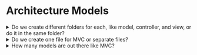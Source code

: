 # Architecture Models

<details>
<summary>Do we create different folders for each, like model, controller, and view, or do it in the same folder?</summary>

### **Assistant's Answer:**
You can organize your files either way, depending on your project's complexity and size. However, best practices suggest creating **separate folders** for models, views, and controllers for better organization, especially in larger projects. Here's how you can structure it:

#### **Folder Structure**
1. **Models Folder:** For all your data-related classes or structs.
   - Example: `User.swift`, `Product.swift`
2. **Views Folder:** For all your UI components.
   - Example: `UserViewController.swift`, `CustomTableViewCell.swift`
3. **Controllers Folder:** For all your logic-handling classes.
   - Example: `UserController.swift`, `NetworkManager.swift`

---

For smaller projects, you can combine everything into one folder, but separating them scales better and maintains clarity.

</details>

<details>
<summary>Do we create one file for MVC or separate files?</summary>

### **Assistant's Answer:**
It’s best practice to create **separate files** for each component of the MVC architecture (**Model, View, Controller**) rather than combining them into a single file. This ensures **separation of concerns**, makes the code more modular, and improves maintainability.

#### **Why Separate Files?**
1. **Readability:** Each file has a specific purpose, making the code easier to read and understand.
2. **Maintainability:** Changes in one part (e.g., the model) won’t affect others (e.g., the view).
3. **Reusability:** A model or controller can be reused in other parts of your app.
4. **Scalability:** As your app grows, separating code into files prevents a single file from becoming bloated.

#### **How to Structure the Files?**

Here’s an example for a `User` feature in an app:

##### **1. Model File**
Handles the data structure and business logic.

**File Name:** `User.swift`
```swift
struct User: Codable {
    let id: Int
    let name: String
    let email: String
}
```

##### **2. Controller File**
Handles the network calls or business logic.

**File Name:** `UserController.swift`
```swift
import Foundation

class UserController {
    static let shared = UserController()
    
    private let baseURL = URL(string: "https://jsonplaceholder.typicode.com")!

    func fetchUsers(completion: @escaping (Result<[User], Error>) -> Void) {
        let url = baseURL.appendingPathComponent("users")
        
        let task = URLSession.shared.dataTask(with: url) { data, response, error in
            if let error = error {
                completion(.failure(error))
                return
            }
            
            guard let data = data else {
                completion(.failure(NSError(domain: "DataError", code: 0, userInfo: nil)))
                return
            }
            
            do {
                let users = try JSONDecoder().decode([User].self, from: data)
                completion(.success(users))
            } catch {
                completion(.failure(error))
            }
        }
        task.resume()
    }
}
```

##### **3. View File**
Handles the UI and user interaction.

**File Name:** `UsersViewController.swift`
```swift
import UIKit

class UsersViewController: UIViewController {
    private var users: [User] = []
    private let tableView = UITableView()
    
    override func viewDidLoad() {
        super.viewDidLoad()
        setupTableView()
        fetchUsers()
    }
    
    private func setupTableView() {
        tableView.frame = view.bounds
        tableView.dataSource = self
        tableView.delegate = self
        tableView.register(UITableViewCell.self, forCellReuseIdentifier: "Cell")
        view.addSubview(tableView)
    }
    
    private func fetchUsers() {
        UserController.shared.fetchUsers { [weak self] result in
            DispatchQueue.main.async {
                switch result {
                case .success(let users):
                    self?.users = users
                    self?.tableView.reloadData()
                case .failure(let error):
                    print("Failed to fetch users: \(error.localizedDescription)")
                }
            }
        }
    }
}

extension UsersViewController: UITableViewDataSource, UITableViewDelegate {
    func tableView(_ tableView: UITableView, numberOfRowsInSection section: Int) -> Int {
        return users.count
    }
    
    func tableView(_ tableView: UITableView, cellForRowAt indexPath: IndexPath) -> UITableViewCell {
        let cell = tableView.dequeueReusableCell(withIdentifier: "Cell", for: indexPath)
        cell.textLabel?.text = users[indexPath.row].name
        return cell
    }
}
```

---

#### **What if the Project is Very Small?**
In small projects or prototypes, you might consider combining MVC components into a single file (e.g., a single `ViewController.swift` file). However, this is not recommended for production apps as it violates the **separation of concerns** principle and becomes harder to maintain.

#### **Best Practice**
- **Separate Files:** Use separate files for each part of MVC, even for small projects. This helps maintain good coding habits and prepares your app for growth.
- **Organize by Folders or Features:** Group the files into folders (e.g., `Models`, `Views`, `Controllers`) or organize them by features (e.g., `User`, `Product`).

</details>

<details>
<summary>How many models are out there like MVC?</summary>

### **Assistant's Answer:**
There are several software architectural patterns beyond **MVC (Model-View-Controller)**. These patterns are designed to handle different needs and complexities in application development. Here's a breakdown of some popular models:

#### **1. MVC (Model-View-Controller)**
- **Description:** Separates application logic into three interconnected components.
- **Common Use Cases:** Web and mobile apps (e.g., Ruby on Rails, iOS UIKit).

#### **2. MVVM (Model-View-ViewModel)**
- **Description:** Enhances MVC by introducing a **ViewModel** layer.
- **Common Use Cases:** Apps with complex UI (e.g., iOS with SwiftUI, Android, .NET).

#### **3. MVP (Model-View-Presenter)**
- **Description:** A derivation of MVC where the **Presenter** handles logic.
- **Common Use Cases:** Android apps and platforms without strong data binding support.

#### **4. VIPER (View-Interactor-Presenter-Entity-Router)**
- **Description:** A very modular pattern, mainly used in iOS development.
- **Common Use Cases:** Large, complex iOS apps.

#### **5. Flux**
- **Description:** A unidirectional data flow pattern.
- **Common Use Cases:** JavaScript frameworks like React.

#### **6. Redux**
- **Description:** A variation of Flux, widely used for state management.
- **Common Use Cases:** React, Angular, Vue.js apps.

#### **7. MVU (Model-View-Update)**
- **Description:** A reactive architecture where the state is immutable.
- **Common Use Cases:** Functional programming, Elm, and SwiftUI.

#### **8. Clean Architecture**
- **Description:** Focuses on the separation of layers in concentric circles.
- **Common Use Cases:** Enterprise-level applications, modular systems.

#### **9. PAC (Presentation-Abstraction-Control)**
- **Description:** Hierarchical model with three components.
- **Common Use Cases:** Systems with hierarchical views.

#### **10. Ribs (Router-Interactor-Builder)**
- **Description:** Focused on modular, independent components for apps.
- **Common Use Cases:** iOS and Android apps requiring modular architecture.

---

#### **Choosing the Right Model**
The choice of architecture depends on:
1. **App Complexity:** Simple apps can use MVC, while complex apps may benefit from VIPER or Clean Architecture.
2. **Team Size:** Larger teams often prefer modular architectures like VIPER or Ribs.
3. **Framework Support:** MVVM works well with frameworks like SwiftUI or Android.
4. **Future Scalability:** Consider the app's potential growth.

Let me know which model you'd like to dive deeper into!

</details>
